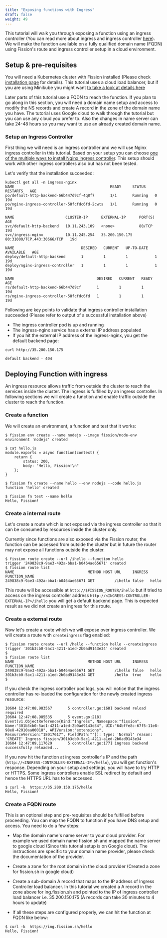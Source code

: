 ```yaml
---
title: "Exposing functions with Ingress"
draft: false
weight: 49
---
```


This tutorial will walk you through exposing a function using an ingress controller (You can read more about ingress and ingress controller [here](https://kubernetes.io/docs/concepts/services-networking/ingress/#ingress-controllers)). We will make the function available on a fully qualified domain name (FQDN) using Fission's route and ingress controller setup in a cloud environment.

## Setup & pre-requisites

You will need a Kubernetes cluster with Fission installed (Please check [installation page](../../installation/installation/) for details). This tutorial uses a cloud load  balancer, but if you are using Minikube you might want [to take a look at details here](https://github.com/kubernetes/minikube/issues/496)

Later parts of this tutorial use a FQDN to reach the function. If you plan to go along in this section, you will need a domain name setup and access to modify the NS records and create A record in the zone of the domain name you have. The tutorial uses Google cloud to walk through the tutorial but you can use any cloud you prefer to. Also the changes in name server can take 24-48 hours so you may want to use an already created domain name.

### Setup an Ingress Controller

First thing we will need is an ingress controller and we will use Nginx ingress controller in this tutorial. Based on your setup you can choose [one of the multiple ways to install Nginx ingress controller](https://kubernetes.github.io/ingress-nginx/deploy/). This setup should work with other ingress controllers also but has not been tested.

Let's verify that the installation succeeded:

```
kubectl get all -n ingress-nginx
NAME                                           READY     STATUS    RESTARTS   AGE
po/default-http-backend-66b447d9cf-4q8f7       1/1       Running   0          19d
po/nginx-ingress-controller-58fcfdc6fd-2cwts   1/1       Running   0          19d

NAME                       CLUSTER-IP      EXTERNAL-IP      PORT(S)                      AGE
svc/default-http-backend   10.11.243.109   <none>           80/TCP                       19d
svc/ingress-nginx          10.11.245.254   35.200.150.175   80:31000/TCP,443:30666/TCP   19d

NAME                              DESIRED   CURRENT   UP-TO-DATE   AVAILABLE   AGE
deploy/default-http-backend       1         1         1            1           19d
deploy/nginx-ingress-controller   1         1         1            1           19d

NAME                                     DESIRED   CURRENT   READY     AGE
rs/default-http-backend-66b447d9cf       1         1         1         19d
rs/nginx-ingress-controller-58fcfdc6fd   1         1         1         19d

```

Following are key points to validate that ingress controller installation succeeded (Please refer to output of a successful installation above)

- The ingress controller pod is up and running
- The ingress-nginx service has a external IP address populated
- If you hit the external IP address of the ingress-nginx, you get the default backend page:

```
curl http://35.200.150.175

default backend - 404
```

## Deploying Function with ingress

An ingress resource allows traffic from outside the cluster to reach the services inside the cluster. The ingress is fulfilled by an ingress controller. In following sections we will create a function and enable traffic outside the cluster to reach the function.

### Create a function

We will create an environment, a function and test that it works:

```
$ fission env create --name nodejs --image fission/node-env
environment 'nodejs' created

$ cat hello.js 
module.exports = async function(context) {
    return {
        status: 200,
        body: "Hello, Fission!\n"
    };
}

$ fission fn create --name hello --env nodejs --code hello.js 
function 'hello' created

$ fission fn test --name hello
Hello, Fission!

```

### Create a internal route

Let's create a route which is not exposed via the ingress controller so that it can be consumed by resources inside the cluster only.

Currently since functions are also exposed via the Fission router, the function can be accessed from outside the cluster but in future the router may not expose all functions outside the cluster.

```
$ fission route create --url /ihello --function hello
trigger '249838c9-9ae3-492a-bba1-b0464ae65671' created
$ fission route list
NAME                                 METHOD HOST URL     INGRESS FUNCTION_NAME
249838c9-9ae3-492a-bba1-b0464ae65671 GET         /ihello false   hello
```

This route will be accessible at `http://$FISSION_ROUTER/ihello` but if tried to access on the ingress controller address `http://<INGRESS-CONTROLLER-EXTERNAL-IP>/ihello` you will get a default backend page. This is expected result as we did not create an ingress for this route.

### Create a external route

Now let's create a route which we will expose over ingress controller. We will create a route with `createingress` flag enabled:

```
$ fission route create --url /hello --function hello --createingress
trigger '301b3cb0-5ac1-4211-a1ed-2b0ad9143e34' created
$ 
$ fission route list
NAME                                 METHOD HOST URL     INGRESS FUNCTION_NAME
249838c9-9ae3-492a-bba1-b0464ae65671 GET         /ihello false   hello
301b3cb0-5ac1-4211-a1ed-2b0ad9143e34 GET         /hello  true    hello
$ 

```
If you check the ingress controller pod logs, you will notice that the ingress controller has re-loaded the configuration for the newly created ingress resource:

```
I0604 12:47:08.983567       5 controller.go:168] backend reload required
I0604 12:47:08.985535       5 event.go:218] Event(v1.ObjectReference{Kind:"Ingress", Namespace:"fission", Name:"301b3cb0-5ac1-4211-a1ed-2b0ad9143e34", UID:"64bffe8c-67f5-11e8-98e8-42010aa00018", APIVersion:"extensions", ResourceVersion:"18017617", FieldPath:""}): type: 'Normal' reason: 'CREATE' Ingress fission/301b3cb0-5ac1-4211-a1ed-2b0ad9143e34
I0604 12:47:09.117629       5 controller.go:177] ingress backend successfully reloaded...
```

If you now hit the function at ingress controller's IP and the path (`http://<INGRESS-CONTROLLER-EXTERNAL-IP>/hello`), you will get function's response. Depending on your setup and settings, you will have to try HTTP or HTTPS. Some ingress controllers enable SSL redirect by default and hence the HTTPS URL has to be accessed.

```
$ curl -k  https://35.200.150.175/hello
Hello, Fission!

```

### Create a FQDN route

This is an optional step and pre-requisites should be fulfilled before proceeding. You can map the FQDN to function if you have DNS setup and access. You need to do a few steps:

- Map the domain name's name server to your cloud provider. For example we used domain name fission.sh and mapped the name server to google cloud (Since this tutorial setup is on Google cloud). The instructions are specific to your domain name provider, please check the documentation of the provider.

- Create a zone for the root domain in the cloud provider (Created a zone for fission.sh in google cloud)

- Create a sub-domain A record that maps to the IP address of Ingress Controller load balancer. In this tutorial we created a A record in the zone above for ing.fission.sh and pointed to the IP of ingress controller load balancer i.e. 35.200.150.175 (A records can take 30 minutes to 4 hours to update)

- If all these steps are configured properly, we can hit the function at FQDN like below:

```
$ curl -k  https://ing.fission.sh/hello
Hello, Fission!

```

